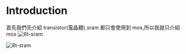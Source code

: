 # Introduction

首先我們先介紹 transistor(電晶體),sram 都只會使用到 mos,所以我就只介紹 mos
![6t-sram](/img/Sram/6T-Sram.png)

![8t-sram](/img/Sram/8T-Sram.png)
